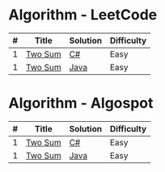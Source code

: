 # Algorithm - LeetCode
<table><thead>
<tr>
<th>#</th>
<th>Title</th>
<th>Solution</th>
<th>Difficulty</th>
</tr>
</thead><tbody>
<tr>
<td>1</td>
<td><a href="https://leetcode.com/articles/two-sum">Two Sum</a></td>
<td><a href="/haoel/leetcode/blob/master/algorithms/cpp/addStrings/AddStrings.cpp">C#</a></td>
<td>Easy</td>
</tr>
<tr>
<td>1</td>
<td><a href="https://leetcode.com/articles/two-sum">Two Sum</a></td>
<td><a href="/haoel/leetcode/blob/master/algorithms/cpp/addStrings/AddStrings.cpp">Java</a></td>
<td>Easy</td>
</tr>
</tbody></table>

# Algorithm - Algospot
<table><thead>
<tr>
<th>#</th>
<th>Title</th>
<th>Solution</th>
<th>Difficulty</th>
</tr>
</thead><tbody>
<tr>
<td>1</td>
<td><a href="https://leetcode.com/articles/two-sum">Two Sum</a></td>
<td><a href="/haoel/leetcode/blob/master/algorithms/cpp/addStrings/AddStrings.cpp">C#</a></td>
<td>Easy</td>
</tr>
<tr>
<td>1</td>
<td><a href="https://leetcode.com/articles/two-sum">Two Sum</a></td>
<td><a href="/haoel/leetcode/blob/master/algorithms/cpp/addStrings/AddStrings.cpp">Java</a></td>
<td>Easy</td>
</tr>
</tbody></table>
